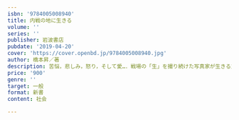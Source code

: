 ```yaml
---
isbn: '9784005008940'
title: 内戦の地に生きる
volume: ''
series: ''
publisher: 岩波書店
pubdate: '2019-04-20'
cover: 'https://cover.openbd.jp/9784005008940.jpg'
author: 橋本昇／著
description: 苦悩，悲しみ，怒り，そして愛…．戦場の「生」を撮り続けた写真家が生きる意味を問う．
price: '900'
genre: ''
target: 一般
format: 新書
content: 社会

---
```

